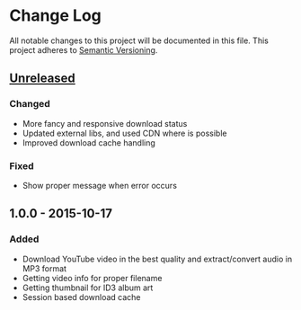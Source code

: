 # Change Log
All notable changes to this project will be documented in this file.
This project adheres to [Semantic Versioning](http://semver.org/).


## [Unreleased][unreleased]
### Changed
- More fancy and responsive download status
- Updated external libs, and used CDN where is possible
- Improved download cache handling

### Fixed
- Show proper message when error occurs


## 1.0.0 - 2015-10-17
### Added
- Download YouTube video in the best quality and extract/convert audio in MP3 format
- Getting video info for proper filename
- Getting thumbnail for ID3 album art
- Session based download cache

[unreleased]: https://github.com/andras-tim/callrecord-renamer/compare/v1.0.0...HEAD

